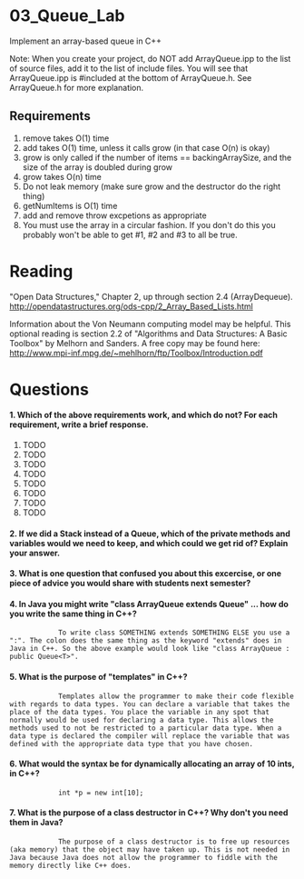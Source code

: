 03_Queue_Lab
============

Implement an array-based queue in C++

Note: When you create your project, do NOT add ArrayQueue.ipp to the list of source files, add it to the list of include files. You will see that ArrayQueue.ipp is #included at the bottom of ArrayQueue.h. See ArrayQueue.h for more explanation.

Requirements
------------

1. remove takes O(1) time
2. add takes O(1) time, unless it calls grow (in that case O(n) is okay)
3. grow is only called if the number of items == backingArraySize, and the size of the array is doubled during grow
4. grow takes O(n) time
5. Do not leak memory (make sure grow and the destructor do the right thing)
6. getNumItems is O(1) time
7. add and remove throw excpetions as appropriate
8. You must use the array in a circular fashion. If you don't do this you probably won't be able to get #1, #2 and #3 to all be true.

Reading
=======
"Open Data Structures," Chapter 2, up through section 2.4 (ArrayDequeue). http://opendatastructures.org/ods-cpp/2_Array_Based_Lists.html

Information about the Von Neumann computing model may be helpful. This optional reading is section 2.2 of "Algorithms and Data Structures: A Basic Toolbox" by Melhorn and Sanders. A free copy may be found here: http://www.mpi-inf.mpg.de/~mehlhorn/ftp/Toolbox/Introduction.pdf

Questions
=========

#### 1. Which of the above requirements work, and which do not? For each requirement, write a brief response.

1. TODO
2. TODO
3. TODO
4. TODO
5. TODO
6. TODO
7. TODO
8. TODO

#### 2. If we did a Stack instead of a Queue, which of the private methods and variables would we need to keep, and which could we get rid of? Explain your answer.

#### 3. What is one question that confused you about this excercise, or one piece of advice you would share with students next semester?

#### 4. In Java you might write "class ArrayQueue extends Queue" ... how do you write the same thing in C++?

				To write class SOMETHING extends SOMETHING ELSE you use a ":". The colon does the same thing as the keyword "extends" does in Java in C++. So the above example would look like "class ArrayQueue : public Queue<T>".
				
#### 5. What is the purpose of "templates" in C++?

				Templates allow the programmer to make their code flexible with regards to data types. You can declare a variable that takes the place of the data types. You place the variable in any spot that normally would be used for declaring a data type. This allows the methods used to not be restricted to a particular data type. When a data type is declared the compiler will replace the variable that was defined with the appropriate data type that you have chosen.

#### 6. What would the syntax be for dynamically allocating an array of 10 ints, in C++?

				int *p = new int[10];

#### 7. What is the purpose of a class destructor in C++? Why don't you need them in Java?

				The purpose of a class destructor is to free up resources (aka memory) that the object may have taken up. This is not needed in Java because Java does not allow the programmer to fiddle with the memory directly like C++ does. 
